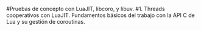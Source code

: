 #Pruebas de concepto con LuaJIT, libcoro, y libuv.
#1. Threads cooperativos con LuaJIT.
Fundamentos básicos del trabajo con la API C de Lua y su gestión de coroutinas.